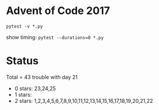 Advent of Code 2017
===================

```pytest -v *.py```

show timing:
```pytest --durations=0 *.py```

Status
======

Total = 43
trouble with day 21

- 0 stars: 23,24,25
- 1 stars: 
- 2 stars: 1,2,3,4,5,6,7,8,9,10,11,12,13,14,15,16,17,18,19,20,21,22